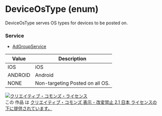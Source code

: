 # DeviceOsType (enum)
DeviceOsType serves OS types for devices to be posted on.
### Service
+ [AdGroupService](../services/AdGroupService.md)

| Value | Description | 
|---|---|
| IOS| iOS |
| ANDROID| Android |
| NONE| Non-targeting Posted on all OS. |
<a rel="license" href="http://creativecommons.org/licenses/by-nd/2.1/jp/"><img alt="クリエイティブ・コモンズ・ライセンス" style="border-width:0" src="https://i.creativecommons.org/l/by-nd/2.1/jp/88x31.png" /></a><br />この 作品 は <a rel="license" href="http://creativecommons.org/licenses/by-nd/2.1/jp/">クリエイティブ・コモンズ 表示 - 改変禁止 2.1 日本 ライセンスの下に提供されています。</a>
